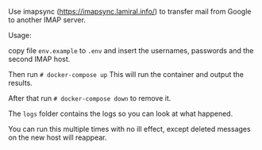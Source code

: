 Use imapsync (https://imapsync.lamiral.info/) to transfer mail from Google to another IMAP server.


Usage:

copy file `env.example` to `.env` and insert the usernames, passwords and the second IMAP host.

Then run `# docker-compose up` This will run the container and output the results.

After that run `# docker-compose down` to remove it.



The `logs` folder contains the logs so you can look at what happened.


You can run this multiple times with no ill effect, except deleted messages on the new host will reappear.



